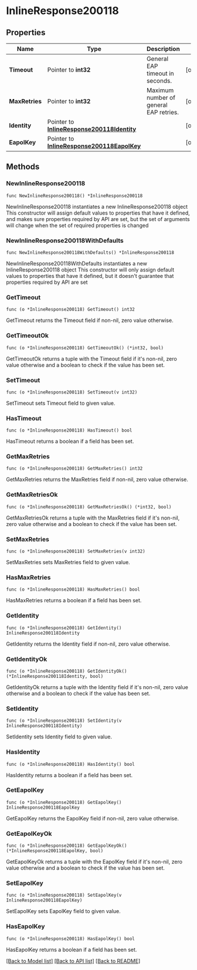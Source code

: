 # InlineResponse200118

## Properties

Name | Type | Description | Notes
------------ | ------------- | ------------- | -------------
**Timeout** | Pointer to **int32** | General EAP timeout in seconds. | [optional] 
**MaxRetries** | Pointer to **int32** | Maximum number of general EAP retries. | [optional] 
**Identity** | Pointer to [**InlineResponse200118Identity**](InlineResponse200118Identity.md) |  | [optional] 
**EapolKey** | Pointer to [**InlineResponse200118EapolKey**](InlineResponse200118EapolKey.md) |  | [optional] 

## Methods

### NewInlineResponse200118

`func NewInlineResponse200118() *InlineResponse200118`

NewInlineResponse200118 instantiates a new InlineResponse200118 object
This constructor will assign default values to properties that have it defined,
and makes sure properties required by API are set, but the set of arguments
will change when the set of required properties is changed

### NewInlineResponse200118WithDefaults

`func NewInlineResponse200118WithDefaults() *InlineResponse200118`

NewInlineResponse200118WithDefaults instantiates a new InlineResponse200118 object
This constructor will only assign default values to properties that have it defined,
but it doesn't guarantee that properties required by API are set

### GetTimeout

`func (o *InlineResponse200118) GetTimeout() int32`

GetTimeout returns the Timeout field if non-nil, zero value otherwise.

### GetTimeoutOk

`func (o *InlineResponse200118) GetTimeoutOk() (*int32, bool)`

GetTimeoutOk returns a tuple with the Timeout field if it's non-nil, zero value otherwise
and a boolean to check if the value has been set.

### SetTimeout

`func (o *InlineResponse200118) SetTimeout(v int32)`

SetTimeout sets Timeout field to given value.

### HasTimeout

`func (o *InlineResponse200118) HasTimeout() bool`

HasTimeout returns a boolean if a field has been set.

### GetMaxRetries

`func (o *InlineResponse200118) GetMaxRetries() int32`

GetMaxRetries returns the MaxRetries field if non-nil, zero value otherwise.

### GetMaxRetriesOk

`func (o *InlineResponse200118) GetMaxRetriesOk() (*int32, bool)`

GetMaxRetriesOk returns a tuple with the MaxRetries field if it's non-nil, zero value otherwise
and a boolean to check if the value has been set.

### SetMaxRetries

`func (o *InlineResponse200118) SetMaxRetries(v int32)`

SetMaxRetries sets MaxRetries field to given value.

### HasMaxRetries

`func (o *InlineResponse200118) HasMaxRetries() bool`

HasMaxRetries returns a boolean if a field has been set.

### GetIdentity

`func (o *InlineResponse200118) GetIdentity() InlineResponse200118Identity`

GetIdentity returns the Identity field if non-nil, zero value otherwise.

### GetIdentityOk

`func (o *InlineResponse200118) GetIdentityOk() (*InlineResponse200118Identity, bool)`

GetIdentityOk returns a tuple with the Identity field if it's non-nil, zero value otherwise
and a boolean to check if the value has been set.

### SetIdentity

`func (o *InlineResponse200118) SetIdentity(v InlineResponse200118Identity)`

SetIdentity sets Identity field to given value.

### HasIdentity

`func (o *InlineResponse200118) HasIdentity() bool`

HasIdentity returns a boolean if a field has been set.

### GetEapolKey

`func (o *InlineResponse200118) GetEapolKey() InlineResponse200118EapolKey`

GetEapolKey returns the EapolKey field if non-nil, zero value otherwise.

### GetEapolKeyOk

`func (o *InlineResponse200118) GetEapolKeyOk() (*InlineResponse200118EapolKey, bool)`

GetEapolKeyOk returns a tuple with the EapolKey field if it's non-nil, zero value otherwise
and a boolean to check if the value has been set.

### SetEapolKey

`func (o *InlineResponse200118) SetEapolKey(v InlineResponse200118EapolKey)`

SetEapolKey sets EapolKey field to given value.

### HasEapolKey

`func (o *InlineResponse200118) HasEapolKey() bool`

HasEapolKey returns a boolean if a field has been set.


[[Back to Model list]](../README.md#documentation-for-models) [[Back to API list]](../README.md#documentation-for-api-endpoints) [[Back to README]](../README.md)


